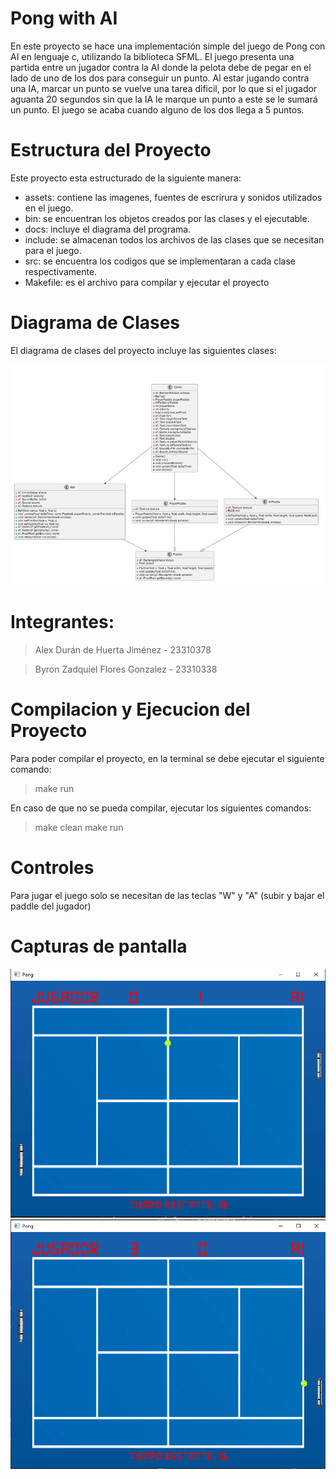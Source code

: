 # Pong with AI
En este proyecto se hace una implementación simple del juego de Pong con AI en lenguaje c, utilizando la biblioteca SFML. El juego presenta una partida entre un jugador contra la AI donde la pelota debe de pegar en el lado de uno de los dos para conseguir un punto. Al estar jugando contra una IA, marcar un punto se vuelve una tarea dificil, por lo que si el jugador aguanta 20 segundos sin que la IA le marque un punto a este se le sumará un punto. El juego se acaba cuando alguno de los dos llega a 5 puntos.

# Estructura del Proyecto

Este proyecto esta estructurado de la siguiente manera:

- assets: contiene las imagenes, fuentes de escrirura y sonidos utilizados en el juego.
- bin:  se encuentran los objetos creados por las clases y el ejecutable.
- docs: incluye el diagrama del programa.
- include: se almacenan todos los archivos de las clases que se necesitan para el juego.
- src: se encuentra los codigos que se implementaran a cada clase respectivamente.
- Makefile: es el archivo para compilar y ejecutar el proyecto

# Diagrama de Clases

El diagrama de clases del proyecto incluye las siguientes clases:

![alt text](assets/images/Diagrama.png)

# Integrantes:

> Alex Durán de Huerta Jiménez - 23310378

> Byron Zadquiel Flores Gonzalez - 23310338

# Compilacion y Ejecucion del Proyecto

Para poder compilar el proyecto, en la terminal se debe ejecutar el siguiente comando:

> make run

En caso de que no se pueda compilar, ejecutar los siguientes comandos:

> make clean
> make run

# Controles

Para jugar el juego solo se necesitan de las teclas "W" y "A" (subir y bajar el paddle del jugador)

# Capturas de pantalla
![alt text](assets/images/Image1.png)
![alt text](assets/images/Image2.png)